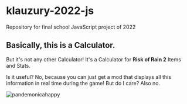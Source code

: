 # klauzury-2022-js
Repository for final school JavaScript project of 2022

## Basically, this is a Calculator.

But it's not any other Calculator! It's a Calculator for **Risk of Rain 2** Items and Stats.

Is it useful? No, because you can just get a mod that displays all this information in real time during the game!
But do I care? Also no.

![pandemonicahappy](https://user-images.githubusercontent.com/60230933/164981822-8a693dff-e010-4a3c-8c7b-d007bc975b35.png)
